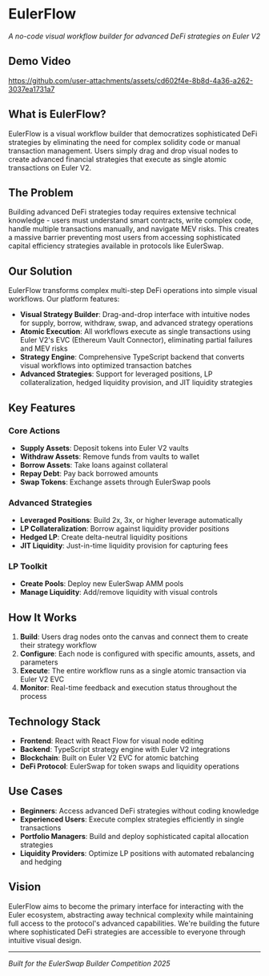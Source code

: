 # EulerFlow

*A no-code visual workflow builder for advanced DeFi strategies on Euler V2*

## Demo Video

https://github.com/user-attachments/assets/cd602f4e-8b8d-4a36-a262-3037ea1731a7

## What is EulerFlow?

EulerFlow is a visual workflow builder that democratizes sophisticated DeFi strategies by eliminating the need for complex solidity code or manual transaction management. Users simply drag and drop visual nodes to create advanced financial strategies that execute as single atomic transactions on Euler V2.

## The Problem

Building advanced DeFi strategies today requires extensive technical knowledge - users must understand smart contracts, write complex code, handle multiple transactions manually, and navigate MEV risks. This creates a massive barrier preventing most users from accessing sophisticated capital efficiency strategies available in protocols like EulerSwap.

## Our Solution

EulerFlow transforms complex multi-step DeFi operations into simple visual workflows. Our platform features:

- **Visual Strategy Builder**: Drag-and-drop interface with intuitive nodes for supply, borrow, withdraw, swap, and advanced strategy operations
- **Atomic Execution**: All workflows execute as single transactions using Euler V2's EVC (Ethereum Vault Connector), eliminating partial failures and MEV risks
- **Strategy Engine**: Comprehensive TypeScript backend that converts visual workflows into optimized transaction batches
- **Advanced Strategies**: Support for leveraged positions, LP collateralization, hedged liquidity provision, and JIT liquidity strategies

## Key Features

### Core Actions
- **Supply Assets**: Deposit tokens into Euler V2 vaults
- **Withdraw Assets**: Remove funds from vaults to wallet
- **Borrow Assets**: Take loans against collateral
- **Repay Debt**: Pay back borrowed amounts
- **Swap Tokens**: Exchange assets through EulerSwap pools

### Advanced Strategies
- **Leveraged Positions**: Build 2x, 3x, or higher leverage automatically
- **LP Collateralization**: Borrow against liquidity provider positions
- **Hedged LP**: Create delta-neutral liquidity positions
- **JIT Liquidity**: Just-in-time liquidity provision for capturing fees

### LP Toolkit
- **Create Pools**: Deploy new EulerSwap AMM pools
- **Manage Liquidity**: Add/remove liquidity with visual controls

## How It Works

1. **Build**: Users drag nodes onto the canvas and connect them to create their strategy workflow
2. **Configure**: Each node is configured with specific amounts, assets, and parameters
3. **Execute**: The entire workflow runs as a single atomic transaction via Euler V2 EVC
4. **Monitor**: Real-time feedback and execution status throughout the process

## Technology Stack

- **Frontend**: React with React Flow for visual node editing
- **Backend**: TypeScript strategy engine with Euler V2 integrations
- **Blockchain**: Built on Euler V2 EVC for atomic batching
- **DeFi Protocol**: EulerSwap for token swaps and liquidity operations

## Use Cases

- **Beginners**: Access advanced DeFi strategies without coding knowledge
- **Experienced Users**: Execute complex strategies efficiently in single transactions
- **Portfolio Managers**: Build and deploy sophisticated capital allocation strategies
- **Liquidity Providers**: Optimize LP positions with automated rebalancing and hedging

## Vision

EulerFlow aims to become the primary interface for interacting with the Euler ecosystem, abstracting away technical complexity while maintaining full access to the protocol's advanced capabilities. We're building the future where sophisticated DeFi strategies are accessible to everyone through intuitive visual design.

---

*Built for the EulerSwap Builder Competition 2025*
